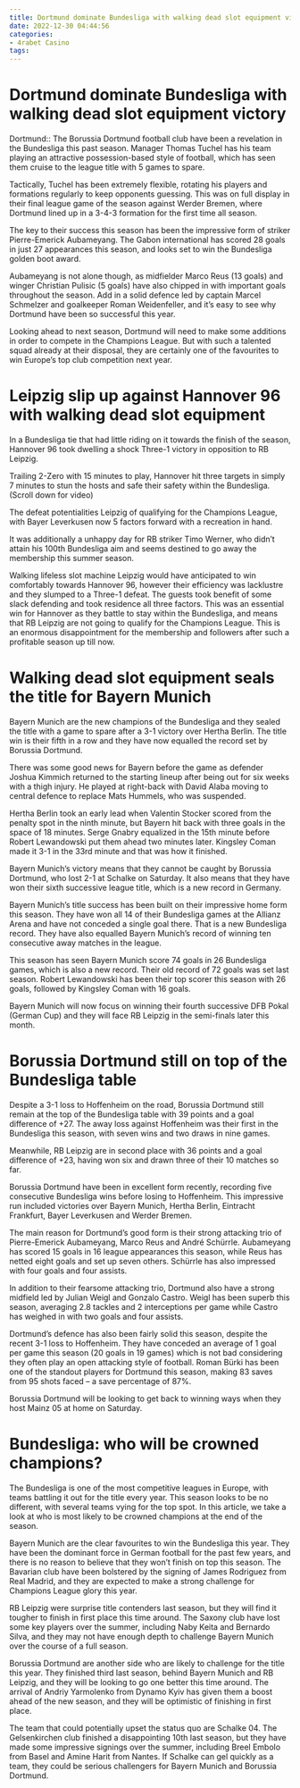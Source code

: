 ```yaml
---
title: Dortmund dominate Bundesliga with walking dead slot equipment victory
date: 2022-12-30 04:44:56
categories:
- 4rabet Casino
tags:
---
```



#  Dortmund dominate Bundesliga with walking dead slot equipment victory

Dortmund:: The Borussia Dortmund football club have been a revelation in the Bundesliga this past season. Manager Thomas Tuchel has his team playing an attractive possession-based style of football, which has seen them cruise to the league title with 5 games to spare.

Tactically, Tuchel has been extremely flexible, rotating his players and formations regularly to keep opponents guessing. This was on full display in their final league game of the season against Werder Bremen, where Dortmund lined up in a 3-4-3 formation for the first time all season.

The key to their success this season has been the impressive form of striker Pierre-Emerick Aubameyang. The Gabon international has scored 28 goals in just 27 appearances this season, and looks set to win the Bundesliga golden boot award.

Aubameyang is not alone though, as midfielder Marco Reus (13 goals) and winger Christian Pulisic (5 goals) have also chipped in with important goals throughout the season. Add in a solid defence led by captain Marcel Schmelzer and goalkeeper Roman Weidenfeller, and it’s easy to see why Dortmund have been so successful this year.

Looking ahead to next season, Dortmund will need to make some additions in order to compete in the Champions League. But with such a talented squad already at their disposal, they are certainly one of the favourites to win Europe’s top club competition next year.

#  Leipzig slip up against Hannover 96 with walking dead slot equipment

In a Bundesliga tie that had little riding on it towards the finish of the season, Hannover 96 took dwelling a shock Three-1 victory in opposition to RB Leipzig.

Trailing 2-Zero with 15 minutes to play, Hannover hit three targets in simply 7 minutes to stun the hosts and safe their safety within the Bundesliga. (Scroll down for video)

The defeat potentialities Leipzig of qualifying for the Champions League, with Bayer Leverkusen now 5 factors forward with a recreation in hand.

It was additionally a unhappy day for RB striker Timo Werner, who didn’t attain his 100th Bundesliga aim and seems destined to go away the membership this summer season.

Walking lifeless slot machine
Leipzig would have anticipated to win comfortably towards Hannover 96, however their efficiency was lacklustre and they slumped to a Three-1 defeat. The guests took benefit of some slack defending and took residence all three factors. This was an essential win for Hannover as they battle to stay within the Bundesliga, and means that RB Leipzig are not going to qualify for the Champions League. This is an enormous disappointment for the membership and followers after such a profitable season up till now.

#  Walking dead slot equipment seals the title for Bayern Munich

Bayern Munich are the new champions of the Bundesliga and they sealed the title with a game to spare after a 3-1 victory over Hertha Berlin. The title win is their fifth in a row and they have now equalled the record set by Borussia Dortmund.

There was some good news for Bayern before the game as defender Joshua Kimmich returned to the starting lineup after being out for six weeks with a thigh injury. He played at right-back with David Alaba moving to central defence to replace Mats Hummels, who was suspended.

Hertha Berlin took an early lead when Valentin Stocker scored from the penalty spot in the ninth minute, but Bayern hit back with three goals in the space of 18 minutes. Serge Gnabry equalized in the 15th minute before Robert Lewandowski put them ahead two minutes later. Kingsley Coman made it 3-1 in the 33rd minute and that was how it finished.

Bayern Munich’s victory means that they cannot be caught by Borussia Dortmund, who lost 2-1 at Schalke on Saturday. It also means that they have won their sixth successive league title, which is a new record in Germany.

Bayern Munich’s title success has been built on their impressive home form this season. They have won all 14 of their Bundesliga games at the Allianz Arena and have not conceded a single goal there. That is a new Bundesliga record. They have also equalled Bayern Munich’s record of winning ten consecutive away matches in the league.

This season has seen Bayern Munich score 74 goals in 26 Bundesliga games, which is also a new record. Their old record of 72 goals was set last season. Robert Lewandowski has been their top scorer this season with 26 goals, followed by Kingsley Coman with 16 goals.

Bayern Munich will now focus on winning their fourth successive DFB Pokal (German Cup) and they will face RB Leipzig in the semi-finals later this month.

#  Borussia Dortmund still on top of the Bundesliga table

Despite a 3-1 loss to Hoffenheim on the road, Borussia Dortmund still remain at the top of the Bundesliga table with 39 points and a goal difference of +27. The away loss against Hoffenheim was their first in the Bundesliga this season, with seven wins and two draws in nine games.

Meanwhile, RB Leipzig are in second place with 36 points and a goal difference of +23, having won six and drawn three of their 10 matches so far.

Borussia Dortmund have been in excellent form recently, recording five consecutive Bundesliga wins before losing to Hoffenheim. This impressive run included victories over Bayern Munich, Hertha Berlin, Eintracht Frankfurt, Bayer Leverkusen and Werder Bremen.

The main reason for Dortmund’s good form is their strong attacking trio of Pierre-Emerick Aubameyang, Marco Reus and André Schürrle. Aubameyang has scored 15 goals in 16 league appearances this season, while Reus has netted eight goals and set up seven others. Schürrle has also impressed with four goals and four assists.

In addition to their fearsome attacking trio, Dortmund also have a strong midfield led by Julian Weigl and Gonzalo Castro. Weigl has been superb this season, averaging 2.8 tackles and 2 interceptions per game while Castro has weighed in with two goals and four assists.

Dortmund’s defence has also been fairly solid this season, despite the recent 3-1 loss to Hoffenheim. They have conceded an average of 1 goal per game this season (20 goals in 19 games) which is not bad considering they often play an open attacking style of football. Roman Bürki has been one of the standout players for Dortmund this season, making 83 saves from 95 shots faced – a save percentage of 87%.

Borussia Dortmund will be looking to get back to winning ways when they host Mainz 05 at home on Saturday.

#  Bundesliga: who will be crowned champions?

The Bundesliga is one of the most competitive leagues in Europe, with teams battling it out for the title every year. This season looks to be no different, with several teams vying for the top spot. In this article, we take a look at who is most likely to be crowned champions at the end of the season.

 Bayern Munich are the clear favourites to win the Bundesliga this year. They have been the dominant force in German football for the past few years, and there is no reason to believe that they won’t finish on top this season. The Bavarian club have been bolstered by the signing of James Rodriguez from Real Madrid, and they are expected to make a strong challenge for Champions League glory this year.

RB Leipzig were surprise title contenders last season, but they will find it tougher to finish in first place this time around. The Saxony club have lost some key players over the summer, including Naby Keita and Bernardo Silva, and they may not have enough depth to challenge Bayern Munich over the course of a full season.

Borussia Dortmund are another side who are likely to challenge for the title this year. They finished third last season, behind Bayern Munich and RB Leipzig, and they will be looking to go one better this time around. The arrival of Andriy Yarmolenko from Dynamo Kyiv has given them a boost ahead of the new season, and they will be optimistic of finishing in first place.

The team that could potentially upset the status quo are Schalke 04. The Gelsenkirchen club finished a disappointing 10th last season, but they have made some impressive signings over the summer, including Breel Embolo from Basel and Amine Harit from Nantes. If Schalke can gel quickly as a team, they could be serious challengers for Bayern Munich and Borussia Dortmund.